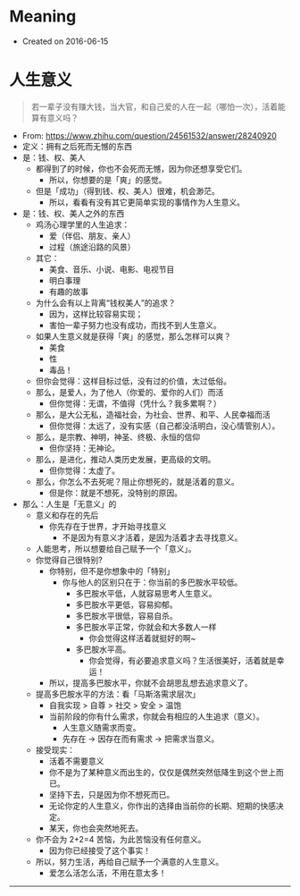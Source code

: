 # Meaning

- Created on 2016-06-15

# 人生意义

> 若一辈子没有赚大钱，当大官，和自己爱的人在一起（哪怕一次），活着能算有意义吗？

- From: <https://www.zhihu.com/question/24561532/answer/28240920>
- 定义：拥有之后死而无憾的东西
- 是：钱、权、美人
    - 都得到了的时候，你也不会死而无憾，因为你还想享受它们。
        - 所以，你想要的是「爽」的感觉。
    - 但是「成功」（得到钱、权、美人）很难，机会渺茫。
        - 所以，看看有没有其它更简单实现的事情作为人生意义。
- 是：钱、权、美人之外的东西
    - 鸡汤心理学里的人生追求：
        - 爱（伴侣、朋友、亲人）
        - 过程（旅途沿路的风景）
    - 其它：
        - 美食、音乐、小说、电影、电视节目
        - 明白事理
        - 有趣的故事
    - 为什么会有以上背离“钱权美人”的追求？
        - 因为，这样比较容易实现；
        - 害怕一辈子努力也没有成功，而找不到人生意义。
    - 如果人生意义就是获得「爽」的感觉，那么怎样可以爽？
        - 美食
        - 性
        - 毒品！
    - 但你会觉得：这样目标过低，没有过的价值，太过低俗。
    - 那么，是爱人，为了他人（你爱的、爱你的人们）而活
        - 但你觉得：无谓，不值得（凭什么？我多累啊？）
    - 那么，是大公无私，造福社会，为社会、世界、和平、人民幸福而活
        - 但你觉得：太远了，没有实感（自己都没活明白，没心情管别人）。
    - 那么，是宗教、神明，神圣、终极、永恒的信仰
        - 但你坚持：无神论。
    - 那么，是进化，推动人类历史发展，更高级的文明。
        - 但你觉得：太虚了。
    - 那么，你怎么不去死呢？阻止你想死的，就是活着的意义。
        - 但是你：就是不想死，没特别的原因。
- 那么：人生是「无意义」的
    - 意义和存在的先后
        - 你先存在于世界，才开始寻找意义
            - 不是因为有意义才活着，是因为活着才去寻找意义。
    - 人能思考，所以想要给自己赋予一个「意义」。
    - 你觉得自己很特别?
        - 你特别，但不是你想象中的「特别」
            - 你与他人的区别只在于：你当前的多巴胺水平较低。
                - 多巴胺水平低，人就容易思考人生意义。
                - 多巴胺水平更低，容易抑郁。
                - 多巴胺水平很低，容易自杀。
                - 多巴胺水平正常，你就会和大多数人一样
                    - 你会觉得这样活着就挺好的啊~
                - 多巴胺水平高。
                    - 你会觉得，有必要追求意义吗？生活很美好，活着就是幸运！
        - 所以，提高多巴胺水平，你就不会胡思乱想去追求意义了。
    - 提高多巴胺水平的方法：看「马斯洛需求层次」
        - 自我实现 > 自尊 > 社交 > 安全 > 温饱
        - 当前阶段的你有什么需求，你就会有相应的人生追求（意义）。
            - 人生意义随需求而变。
            - 先存在 -> 因存在而有需求 -> 把需求当意义。
    - 接受现实：
        - 活着不需要意义
        - 你不是为了某种意义而出生的，仅仅是偶然突然低降生到这个世上而已。
        - 坚持下去，只是因为你不想死而已。
        - 无论你定的人生意义，你作出的选择由当前你的长期、短期的快感决定。
        - 某天，你也会突然地死去。
    - 你不会为 2+2=4 苦恼，为此苦恼没有任何意义。
        - 因为你已经接受了这个事实！
    - 所以，努力生活，再给自己赋予一个满意的人生意义。
        - 爱怎么活怎么活，不用在意太多！

---
